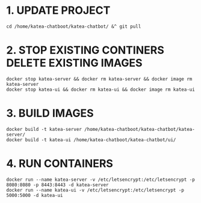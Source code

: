 # 1. UPDATE PROJECT
```
cd /home/katea-chatboot/katea-chatbot/ &^ git pull
```
# 2. STOP EXISTING CONTINERS DELETE EXISTING IMAGES
```
docker stop katea-server && docker rm katea-server && docker image rm katea-server
docker stop katea-ui && docker rm katea-ui && docker image rm katea-ui
```
# 3. BUILD IMAGES
```
docker build -t katea-server /home/katea-chatboot/katea-chatbot/katea-server/
docker build -t katea-ui /home/katea-chatboot/katea-chatbot/ui/
```
# 4. RUN CONTAINERS
```
docker run --name katea-server -v /etc/letsencrypt:/etc/letsencrypt -p 8080:8080 -p 8443:8443 -d katea-server
docker run --name katea-ui -v /etc/letsencrypt:/etc/letsencrypt -p 5000:5000 -d katea-ui
```
